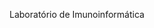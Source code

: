Laboratório de Imunoinformática

<!---
imunoinfo/imunoinfo is a ✨ special ✨ repository because its `README.md` (this file) appears on your GitHub profile.
You can click the Preview link to take a look at your changes.
--->
